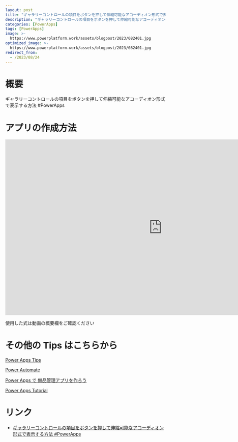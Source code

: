 ```yaml
---
layout: post
title: "ギャラリーコントロールの項目をボタンを押して伸縮可能なアコーディオン形式で表示する方法 #PowerApps"
description: "ギャラリーコントロールの項目をボタンを押して伸縮可能なアコーディオン形式で表示する方法 #PowerAppsを動画で分かりやすく解説"
categories: [PowerApps]
tags: [PowerApps]
image: >-
  https://www.powerplatform.work/assets/blogpost/2023/082401.jpg
optimized_image: >-
  https://www.powerplatform.work/assets/blogpost/2023/082401.jpg
redirect_from:
  - /2023/08/24
---
```



#  概要

ギャラリーコントロールの項目をボタンを押して伸縮可能なアコーディオン形式で表示する方法 #PowerApps


# アプリの作成方法

<iframe width="983" height="553" src="https://www.youtube.com/embed/ehVVVgmgsgY" title="YouTube video player" frameborder="0" allow="accelerometer; autoplay; clipboard-write; encrypted-media; gyroscope; picture-in-picture" allowfullscreen></iframe>


使用した式は動画の概要欄をご確認ください


# その他の Tips はこちらから

[Power Apps Tips](https://www.youtube.com/watch?v=VrAQf3JQ7yM&list=PLVhFi1fb3DqakSLVMn22DDcySXh9jtzi- )


[Power Automate](https://www.youtube.com/watch?v=-YnJYT0ASEM&list=PLVhFi1fb3Dqbzic6GieqnLFgD3aTj-eHA)


[Power Apps で 備品管理アプリを作ろう](https://www.youtube.com/playlist?list=PLVhFi1fb3DqZM3HKb8Hea6XEL96990Fyn)


[Power Apps Tutorial](https://www.youtube.com/playlist?list=PLVhFi1fb3DqalxpL974VvAJvV4iWoSbe_)


# リンク


- [ギャラリーコントロールの項目をボタンを押して伸縮可能なアコーディオン形式で表示する方法 #PowerApps](https://www.youtube.com/watch?v=ehVVVgmgsgY)

